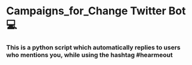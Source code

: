 # Campaigns_for_Change Twitter Bot 💻

### This is a python script which automatically replies to users who mentions you, while using the hashtag #hearmeout
